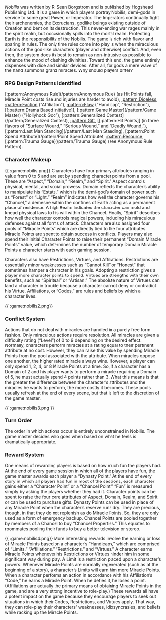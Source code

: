 *Nobilis* was written by R. Sean Borgstrom and is published by Hogshead Publishing
Ltd. It is a game in which players portray Nobilis, demi-gods in service to some great
Power, or Imperator. The Imperators continually fight their archenemies, the
Excrucians, godlike beings existing outside of Creation and bent on its destruction.
This never-ending war rages mainly in the spirit realm, but occasionally spills into the
mortal realm. Protecting Earth is the responsibility of the Nobilis. The game is rich
with flavor and sparing in rules. The only time rules come into play is when the
miraculous actions of the god-like characters (player and otherwise) conflict. And, even
then, the system does its best to remain as non-intrusive as possible to enhance the
mood of clashing divinities. Toward this end, the game entirely dispenses with dice and
similar devices. After all, for gods a mere wave of the hand summons grand miracles.
Why should players differ?

### RPG Design Patterns Identified

[:pattern:Anonymous Rule](/pattern/Anonymous Rule) (as Hit Points fall, Miracle Point costs rise and injuries are harder to
avoid), [:pattern:Diceless](/pattern/Diceless), [:pattern:Faction](/pattern/Faction) (“Affiliation”), [:pattern:Flaw](/pattern/Flaw) (“Handicap”, “Restriction”), [[:pattern:Drama
Based Initiative]], [:pattern:Game Master](/pattern/Game Master) (“Hollyhock God”), [:pattern:Generalized Contest](/pattern/Generalized Contest), [:pattern:Gift](/pattern/Gift), [[:pattern:Hit
Points]] (in three flavors of “Surface Wound,” “Serious Wound,” and “Deadly Wound,”),
[:pattern:Last Man Standing](/pattern/Last Man Standing), [:pattern:Point Spend Attribute](/pattern/Point Spend Attribute), [:pattern:Resource](/pattern/Resource), [:pattern:Trauma Gauge](/pattern/Trauma Gauge) (see Anonymous
Rule Pattern).

### Character Makeup

{{ :game:nobilis.png}}
Characters have four primary attributes ranging in
value from 0 to 5 and are set by spending character
points from a pool. These are “Aspect,” “Domain,”
“Realm,” and “Spirit.” Aspect controls physical,
mental, and social prowess. Domain reflects the
character’s ability to manipulate his “Estate,” which is
the demi-god’s domain of power such as “Forest” or
“Light.” “Realm” indicates how well the character
governs his “Chancel,” a demesne within the confines
of Earth acting as a permanent place of residence. A
high Realm indicates the character can mold and knead physical laws to his will within
the Chancel. Finally, “Spirit” describes how well the character controls magical
powers, including his miraculous defenses against all forms of attack. Characters are
also assigned four pools of “Miracle Points” which are directly tied to the four
attributes. Miracle Points are spent to obtain success in conflicts. Players may also
spend their initial Character Points to raise their permanent “Domain Miracle Points”
value, which determines the number of temporary Domain Miracle Points a character
starts with each gaming session.

Characters also have Restrictions, Virtues, and Affiliations. Restrictions are essentially
minor weaknesses such as “Cannot Kill” or “Honest” that sometimes hamper a
character in his goals. Adopting a restriction gives a player more character points to
spend. Virtues are strengths with their own benefits, such as “Spiritual” or “Artisan.”
The absolute nature of Virtues can land a character in trouble because a character
cannot deny or contradict his Virtue. Affiliations, or “Codes,” are rules and beliefs by
which a character lives.

{{ :game:nobilis2.png}}
### Conflict System

Actions that do not deal with miracles are handled in a purely free form fashion. Only
miraculous actions require resolution. All miracles are given a difficulty rating
(“Level”) of 0 to 9 depending on the desired effect. Normally, characters perform
miracles at a rating equal to their pertinent attribute at no cost. However, they can raise
this value by spending Miracle Points from the pool associated with the attribute. When
miracles oppose one another, the higher rated miracle always wins. However, a player
can only spend 1, 2, 4, or 8 Miracle Points at a time. So, if a character has a Domain of
2 and his player wants to perform a miracle requiring a Domain of 5, he must actually
spend 4 points rather than 3. What this means is that the greater the difference between
the character’s attributes and the miracles he wants to perform, the more costly it
becomes. These pools usually refresh at the end of every scene, but that is left to the
discretion of the game master.

{{ :game:nobilis3.png }}

### Turn Order

The order in which actions occur is entirely unconstrained in Nobilis. The game master
decides who goes when based on what he feels is dramatically appropriate.

### Reward System

One means of rewarding players is based on how much fun the players had. At the end
of every game session in which all of the players have fun, the game master awards
each player a “Dynasty Point.” At the end of every story in which all players had fun in
most of the sessions, each character gains either a “Character Point” or a “Chancel
Point.” “Fun” is measured simply by asking the players whether they had it. Character
points can be spent to raise the four core attributes of Aspect, Domain, Realm, and
Spirit or can be used to purchase gifts. Dynasty Points can be used in place of any
Miracle Point when the character’s reserve runs dry. They are precious, though, in that
they do not replenish as do Miracle Points. So, they are only used as a form of
emergency backup. Chancel Points are pooled together by members of a Chancel to
buy “Chancel Properties.” This equates to roommates pooling their funds to buy a
better television or stereo.

{{ :game:nobilis4.png}}
More interesting rewards
involve the earning or loss of
Miracle Points based on a
character’s “Handicaps,”
which are comprised of
“Limits,” “Affiliations,”
“Restrictions,” and “Virtues,”
A character earns Miracle
Points whenever his
Restrictions or Virtues hinder
him in some significant way
during play. A Limit is a
restriction placed upon a
character’s powers.
Whenever Miracle Points are
normally regenerated (such as
at the beginning of a story), a character’s Limits will earn him more Miracle Points.
When a character performs an action in accordance with his Affiliation’s “Code,” he
earns a Miracle Point. When he defies it, he loses a point. (Affiliations are actually the
primary means of obtaining Miracle Points in the game, and are a very strong incentive
to role-play.) These rewards all have a potent impact on the game because they
encourage players to seek out situations in which their Codes, Restrictions, and Virtues
apply. That way, they can role-play their characters' weaknesses, idiosyncrasies, and
beliefs while racking up the Miracle Points.


